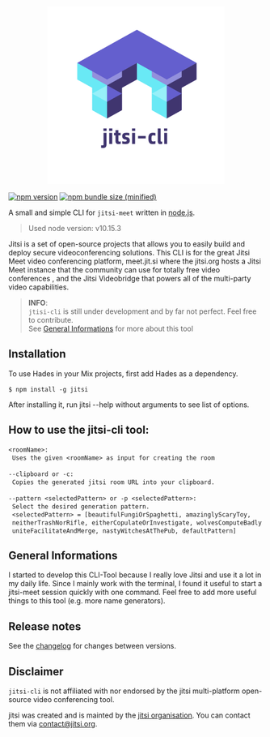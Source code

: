 <p align=center><img src="logo.png" width="350px"></p>


[![npm version](https://img.shields.io/npm/v/jitsi)](https://www.npmjs.com/package/jitsi)
[![npm bundle size (minified)](https://img.shields.io/bundlephobia/min/jitsi)](https://github.com/fklement/jitsi-cli)



A small and simple CLI for `jitsi-meet` written in [node.js](https://nodejs.org/en/).
> Used node version: v10.15.3 

Jitsi is a set of open-source projects that allows you to easily build and deploy secure videoconferencing solutions. This CLI is for the great Jitsi Meet video conferencing platform, meet.jit.si where the jitsi.org hosts a Jitsi Meet instance that the community can use for totally free video conferences , and the Jitsi Videobridge that powers all of the multi-party video capabilities.
    

> **INFO**:   
> `jtisi-cli` is still under development and by far not perfect. Feel free to contribute.  
> See [General Informations](##General-Informations) for more about this tool

## Installation

To use Hades in your Mix projects, first add Hades as a dependency.

```shell
$ npm install -g jitsi
```
After installing it, run jitsi --help without arguments to see list of options.

## How to use the jitsi-cli tool: 
```shell
<roomName>:
 Uses the given <roomName> as input for creating the room  

--clipboard or -c:
 Copies the generated jitsi room URL into your clipboard.

--pattern <selectedPattern> or -p <selectedPattern>:
 Select the desired generation pattern.
 <selectedPattern> = [beautifulFungiOrSpaghetti, amazinglyScaryToy,
 neitherTrashNorRifle, eitherCopulateOrInvestigate, wolvesComputeBadly
 uniteFacilitateAndMerge, nastyWitchesAtThePub, defaultPattern]
```

## General Informations

I started to develop this CLI-Tool because I really love Jitsi and use it a lot in my daily life. Since I mainly work with the terminal, I found it useful to start a jitsi-meet session quickly with one command. Feel free to add more useful things to this tool (e.g. more name generators).

## Release notes

See the [changelog](CHANGELOG.md) for changes between versions.

## Disclaimer

`jitsi-cli` is not affiliated with nor endorsed by the jitsi multi-platform open-source video conferencing tool.

jitsi was created and is mainted by the [jitsi organisation](https://jitsi.org).
You can contact them via contact@jitsi.org.
